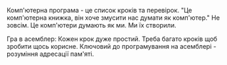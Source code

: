
Комп'ютерна програма - це список кроків та перевірок.
"Це комп'ютерна книжка, він хоче змусити нас думати як комп'ютер." Не зовсім. Це комп'ютери думають як ми. Ми їх створили.

Гра в асемблер:
Кожен крок дуже простий.
Треба багато кроків щоб зробити щось корисне.
Ключовий до програмування на асемблері - розуміння адресації пам'яті.